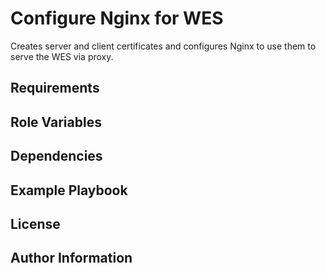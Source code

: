 Configure Nginx for WES
=========

Creates server and client certificates and configures Nginx to use them to serve the WES via proxy.

Requirements
------------

Role Variables
--------------

Dependencies
------------

Example Playbook
----------------

License
-------

Author Information
------------------

